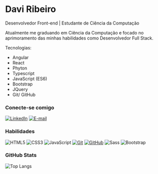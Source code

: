 # Davi Ribeiro

Desenvolvedor Front-end | Estudante de Ciência da Computação

Atualmente me graduando em Ciência da Computação e focado no aprimoramento das minhas habilidades como Desenvolvedor Full Stack.

Tecnologias:
- Angular
- React
- Phyton
- Typescript
- JavaScript (ES6) 
- Bootstrap 
- JQuery
- Git/ GitHub

### Conecte-se comigo
[![LinkedIn](https://img.shields.io/badge/-LinkedIn-000?style=for-the-badge&logo=linkedin&logoColor=30A3DC)](https://www.linkedin.com/in/daviirb/)
[![E-mail](https://img.shields.io/badge/-Email-000?style=for-the-badge&logo=microsoft-outlook&logoColor=E94D5F)](mailto:davi.rb@hotmail.com)


### Habilidades
![HTML5](https://img.shields.io/badge/HTML5-000?style=for-the-badge&logo=html5)
![CSS3](https://img.shields.io/badge/CSS3-000?style=for-the-badge&logo=css3&logoColor=264CE4)
![JavaScript](https://img.shields.io/badge/JavaScript-000?style=for-the-badge&logo=javascript)
[![Git](https://img.shields.io/badge/Git-000?style=for-the-badge&logo=git&logoColor=E94D5F)](https://git-scm.com/doc) 
[![GitHub](https://img.shields.io/badge/GitHub-000?style=for-the-badge&logo=github&logoColor=30A3DC)](https://docs.github.com/)
![Sass](https://img.shields.io/badge/Sass-000?style=for-the-badge&logo=sass)
![Bootstrap](https://img.shields.io/badge/Bootstrap-000?style=for-the-badge&logo=bootstrap)


### GitHub Stats
![Top Langs](https://github-readme-stats-git-masterrstaa-rickstaa.vercel.app/api/top-langs/?username=daviirb&layout=compact&bg_color=000&border_color=30A3DC&title_color=E94D5F&text_color=FFF)
